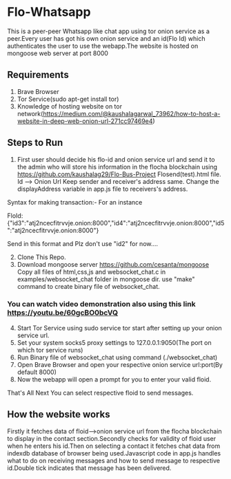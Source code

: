 # Flo-Whatsapp
This is a peer-peer Whatsapp like chat app using tor onion service as a peer.Every user has got his own onion service and an id(Flo Id) which authenticates the user to use the webapp.The website is hosted on mongoose web server at port 8000 

## Requirements
1. Brave Browser
2. Tor Service(sudo apt-get install tor)
3. Knowledge of hosting website on tor network(https://medium.com/@kaushalagarwal_73962/how-to-host-a-website-in-deep-web-onion-url-271cc97469e4)

## Steps to Run
1. First user should decide his flo-id and onion service url and send it to the admin who will store his information in the flocha blockchain  using https://github.com/kaushalag29/Flo-Bus-Project Flosend(test).html file.
Id --> Onion Url
Keep sender and receiver's address same.
Change the displayAddress variable in app.js file to receivers's address.

Syntax for making transaction:- 
For an instance

FloId:{"id3":"atj2ncecfitrvvje.onion:8000","id4":"atj2ncecfitrvvje.onion:8000","id5":"atj2ncecfitrvvje.onion:8000"}

Send in this format and Plz don't use "id2" for now....

2. Clone This Repo.
3. Download mongoose server https://github.com/cesanta/mongoose
Copy all files of html,css,js and websocket_chat.c in examples/websocket_chat folder in mongoose dir.
use "make" command to create binary file of websocket_chat.

### You can watch video demonstration also using this link https://youtu.be/60gcBO0bcVQ
4. Start Tor Service using sudo service tor start after setting up your onion service url.
5. Set your system socks5 proxy settings to 127.0.0.1:9050(The port on which tor service runs)  
6. Run Binary file of websocket_chat using command (./websocket_chat)
7. Open Brave Browser and open your respective onion service url:port(By default 8000)
8. Now the webapp will open a prompt for you to enter your valid floid.

That's All Next You can select respective floid to send messages.

## How the website works
Firstly it fetches data of floid-->onion service url from the flocha blockchain to display in the contact section.Secondly checks for validity of floid user when he enters his id.Then on selecting a contact it fetches chat data from indexdb database of browser being used.Javascript code in app.js handles what to do on receiving messages and how to send message to respective id.Double tick indicates that message has been delivered.  



